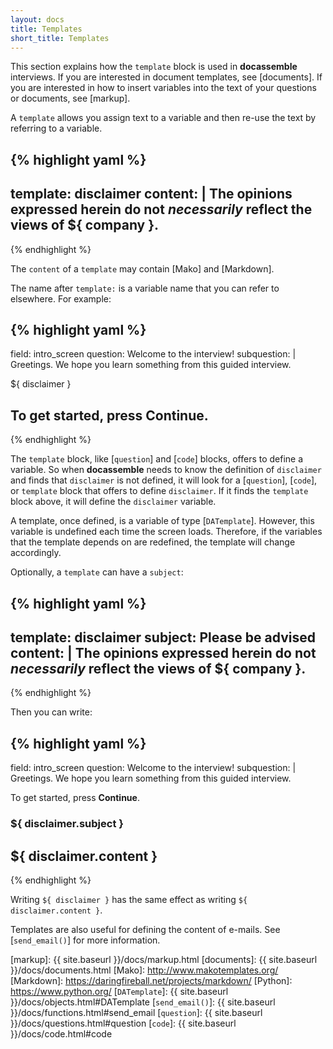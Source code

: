 ```yaml
---
layout: docs
title: Templates
short_title: Templates
---
```


This section explains how the `template` block is used in
**docassemble** interviews.  If you are interested in document
templates, see [documents].  If you are interested in how to insert
variables into the text of your questions or documents, see [markup].

A `template` allows you assign text to a variable and then re-use the
text by referring to a variable.

{% highlight yaml %}
---
template: disclaimer
content: |
  The opinions expressed herein do not *necessarily* reflect the views
  of ${ company }.
---
{% endhighlight %}

The `content` of a `template` may contain [Mako] and [Markdown].

The name after `template:` is a variable name that you can refer to
elsewhere.  For example:

{% highlight yaml %}
---
field: intro_screen
question: Welcome to the interview!
subquestion: |
  Greetings.  We hope you learn something from this guided interview.

  ${ disclaimer }

  To get started, press **Continue**.
---
{% endhighlight %}

The `template` block, like [`question`] and [`code`] blocks, offers to
define a variable.  So when **docassemble** needs to know the
definition of `disclaimer` and finds that `disclaimer` is not defined,
it will look for a [`question`], [`code`], or `template` block that offers
to define `disclaimer`.  If it finds the `template` block above, it
will define the `disclaimer` variable.

A template, once defined, is a variable of type [`DATemplate`].
However, this variable is undefined each time the screen loads.
Therefore, if the variables that the template depends on are
redefined, the template will change accordingly.

Optionally, a `template` can have a `subject`:

{% highlight yaml %}
---
template: disclaimer
subject: Please be advised
content: |
  The opinions expressed herein do not *necessarily* reflect the views
  of ${ company }.
---
{% endhighlight %}

Then you can write:

{% highlight yaml %}
---
field: intro_screen
question: Welcome to the interview!
subquestion: |
  Greetings.  We hope you learn something from this guided interview.

  To get started, press **Continue**.

  ### ${ disclaimer.subject }

  ${ disclaimer.content }
---
{% endhighlight %}

Writing `${ disclaimer }` has the same effect as writing
`${ disclaimer.content }`.

Templates are also useful for defining the content of e-mails.  See
[`send_email()`] for more information.

[markup]: {{ site.baseurl }}/docs/markup.html
[documents]: {{ site.baseurl }}/docs/documents.html
[Mako]: http://www.makotemplates.org/
[Markdown]: https://daringfireball.net/projects/markdown/
[Python]: https://www.python.org/
[`DATemplate`]: {{ site.baseurl }}/docs/objects.html#DATemplate
[`send_email()`]: {{ site.baseurl }}/docs/functions.html#send_email
[`question`]: {{ site.baseurl }}/docs/questions.html#question
[`code`]: {{ site.baseurl }}/docs/code.html#code
